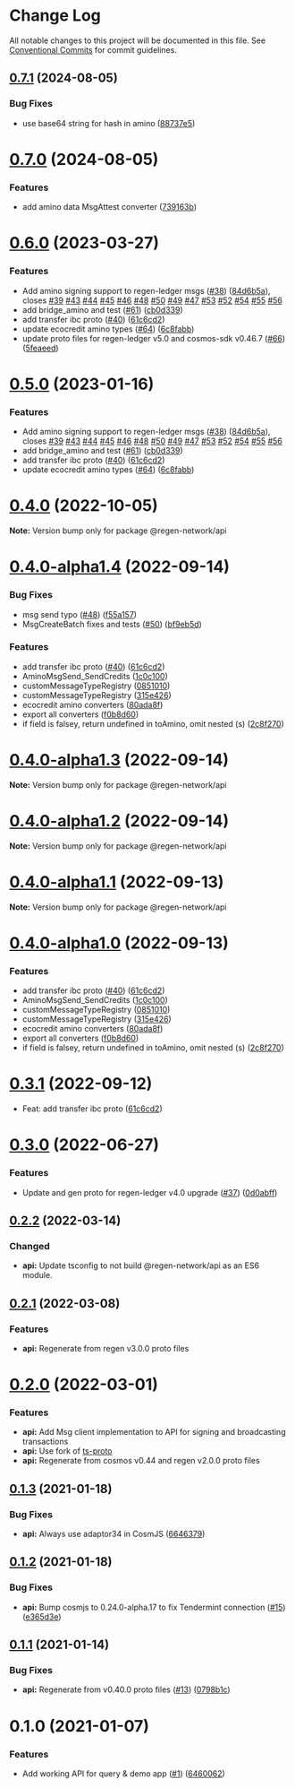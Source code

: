 # Change Log

All notable changes to this project will be documented in this file.
See [Conventional Commits](https://conventionalcommits.org) for commit guidelines.

## [0.7.1](https://github.com/regen-network/regen-js/compare/v0.7.0...v0.7.1) (2024-08-05)


### Bug Fixes

* use base64 string for hash in amino ([88737e5](https://github.com/regen-network/regen-js/commit/88737e56f612fb957e997e26ff852662768c2046))





# [0.7.0](https://github.com/regen-network/regen-js/compare/v0.6.0...v0.7.0) (2024-08-05)


### Features

* add amino data MsgAttest converter ([739163b](https://github.com/regen-network/regen-js/commit/739163b341ff466d14fdd7df8025ffd7c0cadfe4))





# [0.6.0](https://github.com/regen-network/regen-js/compare/v0.3.0...v0.6.0) (2023-03-27)


### Features

* Add amino signing support to regen-ledger msgs ([#38](https://github.com/regen-network/regen-js/issues/38)) ([84d6b5a](https://github.com/regen-network/regen-js/commit/84d6b5a7b344f893d80ba54b99067677cfdb36ef)), closes [#39](https://github.com/regen-network/regen-js/issues/39) [#43](https://github.com/regen-network/regen-js/issues/43) [#44](https://github.com/regen-network/regen-js/issues/44) [#45](https://github.com/regen-network/regen-js/issues/45) [#46](https://github.com/regen-network/regen-js/issues/46) [#48](https://github.com/regen-network/regen-js/issues/48) [#50](https://github.com/regen-network/regen-js/issues/50) [#49](https://github.com/regen-network/regen-js/issues/49) [#47](https://github.com/regen-network/regen-js/issues/47) [#53](https://github.com/regen-network/regen-js/issues/53) [#52](https://github.com/regen-network/regen-js/issues/52) [#54](https://github.com/regen-network/regen-js/issues/54) [#55](https://github.com/regen-network/regen-js/issues/55) [#56](https://github.com/regen-network/regen-js/issues/56)
* add bridge_amino and test ([#61](https://github.com/regen-network/regen-js/issues/61)) ([cb0d339](https://github.com/regen-network/regen-js/commit/cb0d33904c12b61a06def9aa85a56c96a633743e))
* add transfer ibc proto ([#40](https://github.com/regen-network/regen-js/issues/40)) ([61c6cd2](https://github.com/regen-network/regen-js/commit/61c6cd2d4b3903da8bbb5d771dd815bdeb1c1000))
* update ecocredit amino types ([#64](https://github.com/regen-network/regen-js/issues/64)) ([6c8fabb](https://github.com/regen-network/regen-js/commit/6c8fabb8c24c977446f879b861c8e338d4b58b60))
* update proto files for regen-ledger v5.0 and cosmos-sdk v0.46.7 ([#66](https://github.com/regen-network/regen-js/issues/66)) ([5feaeed](https://github.com/regen-network/regen-js/commit/5feaeeda4f32eb3379f0b5c1b2dc7557c2e08b46))





# [0.5.0](https://github.com/regen-network/regen-js/compare/v0.3.0...v0.5.0) (2023-01-16)


### Features

* Add amino signing support to regen-ledger msgs ([#38](https://github.com/regen-network/regen-js/issues/38)) ([84d6b5a](https://github.com/regen-network/regen-js/commit/84d6b5a7b344f893d80ba54b99067677cfdb36ef)), closes [#39](https://github.com/regen-network/regen-js/issues/39) [#43](https://github.com/regen-network/regen-js/issues/43) [#44](https://github.com/regen-network/regen-js/issues/44) [#45](https://github.com/regen-network/regen-js/issues/45) [#46](https://github.com/regen-network/regen-js/issues/46) [#48](https://github.com/regen-network/regen-js/issues/48) [#50](https://github.com/regen-network/regen-js/issues/50) [#49](https://github.com/regen-network/regen-js/issues/49) [#47](https://github.com/regen-network/regen-js/issues/47) [#53](https://github.com/regen-network/regen-js/issues/53) [#52](https://github.com/regen-network/regen-js/issues/52) [#54](https://github.com/regen-network/regen-js/issues/54) [#55](https://github.com/regen-network/regen-js/issues/55) [#56](https://github.com/regen-network/regen-js/issues/56)
* add bridge_amino and test ([#61](https://github.com/regen-network/regen-js/issues/61)) ([cb0d339](https://github.com/regen-network/regen-js/commit/cb0d33904c12b61a06def9aa85a56c96a633743e))
* add transfer ibc proto ([#40](https://github.com/regen-network/regen-js/issues/40)) ([61c6cd2](https://github.com/regen-network/regen-js/commit/61c6cd2d4b3903da8bbb5d771dd815bdeb1c1000))
* update ecocredit amino types ([#64](https://github.com/regen-network/regen-js/issues/64)) ([6c8fabb](https://github.com/regen-network/regen-js/commit/6c8fabb8c24c977446f879b861c8e338d4b58b60))





# [0.4.0](https://github.com/regen-network/regen-js/compare/v0.4.0-alpha1.5...v0.4.0) (2022-10-05)

**Note:** Version bump only for package @regen-network/api





# [0.4.0-alpha1.4](https://github.com/regen-network/regen-js/compare/v0.3.0...v0.4.0-alpha1.4) (2022-09-14)


### Bug Fixes

* msg send typo ([#48](https://github.com/regen-network/regen-js/issues/48)) ([f55a157](https://github.com/regen-network/regen-js/commit/f55a1576337934afb4042db7c81761e031923fe4))
* MsgCreateBatch fixes and tests ([#50](https://github.com/regen-network/regen-js/issues/50)) ([bf9eb5d](https://github.com/regen-network/regen-js/commit/bf9eb5dbbe68aaffb60349ff86769d872ecb04d0))


### Features

* add transfer ibc proto ([#40](https://github.com/regen-network/regen-js/issues/40)) ([61c6cd2](https://github.com/regen-network/regen-js/commit/61c6cd2d4b3903da8bbb5d771dd815bdeb1c1000))
* AminoMsgSend_SendCredits ([1c0c100](https://github.com/regen-network/regen-js/commit/1c0c100f580b306dd129b8c020535bae4de1bbd7))
* customMessageTypeRegistry ([0851010](https://github.com/regen-network/regen-js/commit/085101084fce458c0ed41d6d780b164f3cd529cd))
* customMessageTypeRegistry ([315e426](https://github.com/regen-network/regen-js/commit/315e426cbb9d754b30686675d75291b30df04108))
* ecocredit amino converters ([80ada8f](https://github.com/regen-network/regen-js/commit/80ada8f735699fe377979d6a78f66982f9291272))
* export all converters ([f0b8d60](https://github.com/regen-network/regen-js/commit/f0b8d608e6c6d62ebea94be27bc52eedf51c25ec))
* if field is falsey, return undefined in toAmino, omit nested (s) ([2c8f270](https://github.com/regen-network/regen-js/commit/2c8f270a54ea171a28ae5d85b66372898d16ea3a))





# [0.4.0-alpha1.3](https://github.com/regen-network/regen-js/compare/v0.4.0-alpha1.2...v0.4.0-alpha1.3) (2022-09-14)

**Note:** Version bump only for package @regen-network/api





# [0.4.0-alpha1.2](https://github.com/regen-network/regen-js/compare/v0.4.0-alpha1.1...v0.4.0-alpha1.2) (2022-09-14)

**Note:** Version bump only for package @regen-network/api





# [0.4.0-alpha1.1](https://github.com/regen-network/regen-js/compare/v0.4.0-alpha1.0...v0.4.0-alpha1.1) (2022-09-13)

**Note:** Version bump only for package @regen-network/api





# [0.4.0-alpha1.0](https://github.com/regen-network/regen-js/compare/v0.3.0...v0.4.0-alpha1.0) (2022-09-13)

### Features

* add transfer ibc proto ([#40](https://github.com/regen-network/regen-js/issues/40)) ([61c6cd2](https://github.com/regen-network/regen-js/commit/61c6cd2d4b3903da8bbb5d771dd815bdeb1c1000))
* AminoMsgSend_SendCredits ([1c0c100](https://github.com/regen-network/regen-js/commit/1c0c100f580b306dd129b8c020535bae4de1bbd7))
* customMessageTypeRegistry ([0851010](https://github.com/regen-network/regen-js/commit/085101084fce458c0ed41d6d780b164f3cd529cd))
* customMessageTypeRegistry ([315e426](https://github.com/regen-network/regen-js/commit/315e426cbb9d754b30686675d75291b30df04108))
* ecocredit amino converters ([80ada8f](https://github.com/regen-network/regen-js/commit/80ada8f735699fe377979d6a78f66982f9291272))
* export all converters ([f0b8d60](https://github.com/regen-network/regen-js/commit/f0b8d608e6c6d62ebea94be27bc52eedf51c25ec))
* if field is falsey, return undefined in toAmino, omit nested (s) ([2c8f270](https://github.com/regen-network/regen-js/commit/2c8f270a54ea171a28ae5d85b66372898d16ea3a))





# [0.3.1](https://github.com/regen-network/regen-js/compare/v0.3.0...v0.3.1) (2022-09-12)

* Feat: add transfer ibc proto ([61c6cd2](https://github.com/regen-network/regen-js/commit/61c6cd2d4b3903da8bbb5d771dd815bdeb1c1000))


# [0.3.0](https://github.com/regen-network/regen-js/compare/v0.2.2...v0.3.0) (2022-06-27)


### Features

* Update and gen proto for regen-ledger v4.0 upgrade ([#37](https://github.com/regen-network/regen-js/issues/37)) ([0d0abff](https://github.com/regen-network/regen-js/commit/0d0abffae1f8943d2ece63ea7f3c1a8c5df97837))





## [0.2.2](https://github.com/regen-network/regen-js/compare/v0.2.1...v0.2.2) (2022-03-14)


### Changed

* **api:** Update tsconfig to not build @regen-network/api as an ES6 module.







## [0.2.1](https://github.com/regen-network/regen-js/compare/v0.2.0...v0.2.1) (2022-03-08)


### Features

* **api:** Regenerate from regen v3.0.0 proto files 





#  [0.2.0](https://github.com/regen-network/regen-js/compare/v0.1.2...v0.2.0) (2022-03-01)


### Features

* **api:** Add Msg client implementation to API for signing and broadcasting transactions
* **api:** Use fork of [ts-proto](https://github.com/regen-network/ts-proto)
* **api:** Regenerate from cosmos v0.44 and regen v2.0.0 proto files 





## [0.1.3](https://github.com/regen-network/regen-js/compare/v0.1.2...v0.1.3) (2021-01-18)


### Bug Fixes

* **api:** Always use adaptor34 in CosmJS ([6646379](https://github.com/regen-network/regen-js/commit/664637900719ad1fa44370405b487222d698fb24))





## [0.1.2](https://github.com/regen-network/regen-js/compare/v0.1.1...v0.1.2) (2021-01-18)


### Bug Fixes

* **api:** Bump cosmjs to 0.24.0-alpha.17 to fix Tendermint connection ([#15](https://github.com/regen-network/regen-js/issues/15)) ([e365d3e](https://github.com/regen-network/regen-js/commit/e365d3ed6897836912f43b086d1c9d5036809091))





## [0.1.1](https://github.com/regen-network/regen-js/compare/v0.1.0...v0.1.1) (2021-01-14)


### Bug Fixes

* **api:** Regenerate from v0.40.0 proto files ([#13](https://github.com/regen-network/regen-js/issues/13)) ([0798b1c](https://github.com/regen-network/regen-js/commit/0798b1cd672aa11d2410de8c8b634ba1877c4d35))





# 0.1.0 (2021-01-07)


### Features

* Add working API for query & demo app ([#1](https://github.com/regen-network/regen-js/issues/1)) ([6460062](https://github.com/regen-network/regen-js/commit/6460062239f69e128204da83416330edd37ac90f))
